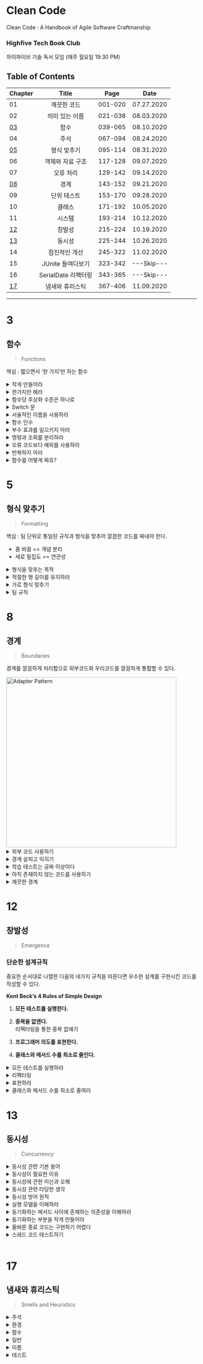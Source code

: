 # Clean Code
Clean Code : A Handbook of Agile Software Craftmanship  

### Highfive Tech Book Club
하이파이브 기술 독서 모임 (매주 월요일 19:30 PM)

## Table of Contents

|Chapter|       Title      | Page  |   Date   |
|-------|:----------------:|:-----:|:--------:|
|01     |깨끗한 코드          |001-020|07.27.2020|
|02     |의미 있는 이름       |021-038|08.03.2020|
|[03](#3)|함수               |039-065|08.10.2020|
|04     |주석               |067-094|08.24.2020|
|[05](#5)|형식 맞추기          |095-114|08.31.2020|
|06     |객체와 자료 구조      |117-128|09.07.2020|
|07     |오류 처리           |129-142|09.14.2020|
|[08](#8)|경계               |143-152|09.21.2020|
|09     |단위 테스트          |153-170|09.28.2020|
|10     |클래스             |171-192|10.05.2020|
|11     |시스템             |193-214|10.12.2020|
|[12](#12)|창발성             |215-224|10.19.2020|
|[13](#13)|동시성             |225-244|10.26.2020|
|14     |점진적인 개선        |245-322|11.02.2020|
|15     |JUnite 들여다보기   |323-342|---Skip---|
|16     |SerialDate 리팩터링 |343-365|---Skip---|
|[17](#17)|냄새와 휴리스틱      |367-406|11.09.2020|
---
# 3
## 함수
> Functions

핵심 : 짧으면서 ‘한 가지’만 하는 함수

<details><summary>작게 만들어라</summary>

의도를 분명히 표현하는 함수를 구현 하려면 함수를 작게 만들어야 한다.
- 첫번째 규칙 ‘작게’
- 둘째 규칙 ‘더 작게'

**블록과 들여쓰기**  
블록(if 문 else 문 while 문 등)은 한 줄이어야 한다.

함수 호출은 대부분 이 부분에서 이루어진다. 이 부분의 라인수가 적다면 바깥을 감싸는 함수(enclosing function) 도 작아지게 된다. 

- 중첩구조가 생길만큼 함수가 커져서는 안된다.
- 함수에서 들여쓰기 수준은 1단이나 2단을 넘어서면 안된다.

함수가 작은 덩어리인경우가 큰 덩어리보다 쉽게 읽히고 이해하기도 좋다.

</details>

<details><summary>한가지만 해라</summary>

한가지만 하되 그 한가지를 잘해야 한다.

함수는 간단히 TO 문단으로 기술할 수 있다.
- LOGO 언어에서 사용하는 키워드 ‘TO’ 는 루비나 파이썬에서 사용하는 ‘def’ 와 같음.

우리가 함수를 만드는 이유는?
- 큰 개념을 추상화 수준에서 여러 단계로 나눠 수행하기 위해서.

함수가 ‘한 가지'만 하는지 판단하는 법.
- 의미 있는 이름으로 다른 함수를 추출할 수 있는가?
    - 한 가지 작업만 하는 함수는 섹션으로 나누기 어렵기 때문

</details>

<details><summary>함수당 추상화 수준은 하나로</summary>

함수가 확실히 '한 가지' 작업만 하려면 함수 내 모든문장의 추상화 수준이 동일해야 한다.

동일한 함수 내에 추상화 수준을 섞여놓으면 코드를 읽는 사람이 헷갈리게 된다.

- 근본 개념과 세부사항을 뒤섞기 시작하면, 깨어진 창문처럼 사람들이 함수에 세부사항을 점점 더 추가한다. —> 커지는 함수

내려가기 규칙 | 위에서 아래로 읽기

- 코드는 위에서 아래로 이야기처럼 읽히도록.
    - 이는 추상화 수준을 일관되게 유지할 수 있게 해준다.
- 한 함수 다음에는 추상화 수준이 한 단계 낮은 함수를 위치시키라.

</details>

<details><summary>Switch 문</summary>

본질적으로 switch 문은 N 가지를 처리하기 때문에 작게 만들기 어렵다.  
다형성(polymorphism)을 이용해 switch 문을 저차원 클래스에 숨기고 절대로 반복하지 않는 방법을 사용할 수 있다.

</details>

<details><summary>서술적인 이름을 사용하라</summary>

함수가 하는 일을 좀 더 잘 표현할 수 있는 서술형 이름을 사용할 것.

- testableHtml → SetupTeardownIncluder
- isTestable

서술적인 이름을 사용하면 개발자 머릿속에서도 설계가 뚜렷해지므로 코드를 개선하기 쉬워진다.

함수가 작고 단순할수록 서술적인 이름을 고르기도 쉽다.

함수명이 길어도 괜찮다.

- 길고 서술적인 이름 > 짧고 어려운 이름
- 길고 서술적인 이름 > 길고 서술적인 주석

**함수 이름을 정하는 법**  
여러 단어가 쉽게 읽히는 명명법을 사용  → 여러 단어를 사용해 함수 기능을 잘 표현하는 이름을 선택

모듈 내에서 함수 이름은 같은 문구, 명사, 동사를 사용한다.

- includeSetupAndTeardownPages
- includeSetupPages
- includeSuiteSetupPage
- includeSetupPage

</details>

<details><summary>함수 인수</summary>

함수에서 이상적인 인수 개수는 0개(무항)다. 그 다음은 1개(단항)고, 다음은 2개(이항)다.

- 3개 이상은 피하는 편이 좋고 4개 이상은 특별한 이유가 필요하다.
    - 특별한 이유가 있어도 사용하면 안 된다.

인수는 어렵다. 인수는 개념을 이해하기 어렵게 만든다.

- 코드를 읽는 사람에게는 includeSetupPageInto(newPageContent) 보다 includeSetupPage()가 이해하기 더 쉽다.

테스트 괸점에서 보면 인수는 더 어렵다.

- 인수가 없다면 테스트는 간단하지만 인수가 많을수록 갖가지 인수 조합으로 함수를 검증하는 테스트 케이스를 작성해야 한다.

**동사와 키워드**  
함수의 의도나 인수의 순서와 의도를 제대로 표현하려면 좋은 함수 이름이 필수.

단항 함수는 함수와 인수가 동사/명사 쌍을 이뤄야 한다.
- writeField(name)

</details>

<details><summary>부수 효과를 일으키지 마라</summary>

클래스 변수를 수정하거나 함수로 넘어온 인수나 시스템 전역 변수를 수정하지 말것.  
많은 경우 시간적인 결합(temporal coupling)이나 순서 종속성(order dependency)이라는 부수 효과를 일으킨다.

</details>

<details><summary>명령과 조회를 분리하라</summary>

함수는 뭔가를 수행하거나 뭔가에 답하거나 둘 중 하나만 해야 한다.
- 객체를 변경
- 객체 정보 반환

</details>

<details><summary>오류 코드보다 예외를 사용하라</summary>

오류처리 함수는 오류만 처리해야 하며 한 가지 작업만 해야한다.
- 함수에 키워드 try 가 있다면 함수는 try 문으로 시작해 catch/finally 문으로 끝나야 한다.

</details>

<details><summary>반복하지 마라</summary>

중복코드의 문제점.

- 코드의 길이가 늘어남.
- 알고리즘 변경시 n 곳이나 고쳐야 함.
- 특정 부분 오류 발생시 확률도 n배 만큼  늘어남.

중복은 모든 소프트웨어에서 모든 악의 근원이다.

- 많은 원칙과 기법이 중복을 없애거나 제어할 목적으로 나왔다.
    - 데이터베이스 정규 형식 | E.F.Codd 가 자료에서 중복을 제거할 목적으로 만듬.
    - 객체 지향 프로그래밍 | 코드를 부모 클래스로 몰아 중복을 없앰.

</details>

<details><summary>함수를 어떻게 짜죠?</summary>

소프트웨어를 짜는 행위는 여느 글짓기와 비슷하다.  
처음에는 길고 복잡하다. 들여쓰기 단계도 많고 중복된 루프도 많다.  
이름은 즉흥적이고 코드는 중복된다. 그럼에도 불구하고 서투른 코드를 테스트하는 단위 테스트 케이스를 만들어야 한다.

그 후 코드를 다듬고, 함수를 만들고, 이름을 바꾸고, 중복을 제거한다.  
메서드를 줄이고 순서를 바꾼다. 때로는 전체 클래스를 쪼개기도 한다. 이 와중에 코드는 항상 단위 테스트를 통과한다. 처음부터 탁 짜내는 사람은 없다.

프로그래밍 기술은 언제나 언어 설계의 기술이다.  
대가(master) 프로그래머는 시스템을 구현할 프로그램이 아니라 풀어갈 이야기로 여긴다.  
작성하는 함수가 분명하고 정확한 언어로 깔끔하게 같이 맞아떨어져야 이야기를 풀어가기가 쉬워진다.

</details>

# 5
## 형식 맞추기
> Formatting

핵심 : 팀 단위로 통일된 규칙과 형식을 맞추어 깔끔한 코드를 짜내야 한다.
- 줄 바꿈 == 개념 분리
- 세로 밀집도 == 연관성

<details><summary>형식을 맞추는 목적</summary>

프로그래머는 코드를 통해 의사소통을 한다.

코드를 통하여 원활한 소통을 하기 위해서는 아래의 항목을 염두에 두어야 한다.

- 적절한 행 길이 유지
- 신문 기사처럼 작성
- 개념은 빈 행으로 분리
- 세로 밀집도
- 수직 거리
- 변수 선언 위치
- 가로 형식 맞추기
- 가로 공백과 밀집도
- 가로 정렬
- 들여 쓰기

위의 항목들을 하단에서 더 자세히 알아보자.

</details>

<details><summary>적절한 행 길이를 유지하라</summary>

**신문 기사처럼 작성하라**

신문 기사처럼 작성한다는 것은 무엇일까?  
어느 나라던지 신문기사는 아래와 같은 특징을 지니고 있다.

- 위에서 아래로
- 상단에 위치한 요약된 표제
- 첫 문단은 기사 내용의 요약
- 다음 문단은 세부사항

이를 소스 코드에 빗대어 보자.

- 위에서 아래로

   ```java
   public String parameterToString(Object param) {
      if (param == null) {
         return "";
      } else if (param instanceof Date || param instanceof DateTime || param instanceof LocalDate) {
         // Serialize to json string and remove the " enclosing characters
         String jsonStr = json.serialize(param);
         return jsonStr.substring(1, jsonStr.length() - 1);
      } else if (param instanceof Collection) {
         StringBuilder b = new StringBuilder();
         for (Object o : (Collection) param) {
         if (b.length() > 0) {
            b.append(",");
         }
         b.append(String.valueOf(o));
         }
         return b.toString();
      } else {
         return String.valueOf(param);
      }
   }
   ```

- 상단에 위치한 표제

   ```java
   // 간단하고 설명 가능한 이름.
   public String parameterToString(Object param)
   ```

- 첫 문단은 기사 내용의 요약

   ```java
   if (param == null)
   ```

- 다음 문단은 세부 사항

   ```java
   // 세부 내역
   if (param == null){
         return "";
      } else if (param instanceof Date || param instanceof DateTime || param instanceof LocalDate) {
         // Serialize to json string and remove the " enclosing characters
         String jsonStr = json.serialize(param);
         return jsonStr.substring(1, jsonStr.length() - 1);
   } ..........
   ```

**개념은 빈 행으로 분리**

시각적 단서를 주기 위해 서로 다른 개념 사이에는 빈 행을 넣어준다.

**세로 밀집도**

연관성 있는 코드들이 밀집되게(`가까이`) 구성한다.

```java
public List<Pair> parameterToPair(String name, Object value) {
    List<Pair> params = new ArrayList<Pair>();

    // preconditions
    if (name == null || name.isEmpty() || value == null || value instanceof Collection) {
      return params;
    }

    params.add(new Pair(name, parameterToString(value)));
    return params;
  }
```

**수직 거리**

서로 연관된 개념은 세로로 가까이 두어야 코드 가독성이 좋아진다.

- 연관성 : 한 개념을 이해하기 위해 알아야 하는 (`관련된`) 다른 개념

**변수 선언**

`변수가 선언된 라인`은 `사용 되는 라인`과 가까이 위치해야 한다.

**인스턴스 변수**

클래스 맨 처음에 선언한다.

- 이유 : 클래스가 잘 설계 되어 있다면 수많은 클래스 메서드가 같은 인스턴스 변수를 사용하기 때문.

**종속 함수**

종속된 관계(`한 함수가 다른 함수를 호출`) 라면 세로로 가까이 배치한다.

가독성을 위해 호출하는 함수가 호출 되는 함수보다 상단에 위치시킨다.

**개념적 유사성**

친화도가 높은(`비슷한 동작을 수행한다던가`) 코드는 세로로 가까이 배치한다.

</details>

<details><summary>가로 형식 맞추기</summary>

대다수의 프로그래머는 읽기 편한 이유로 인해 짧은 행을 선호한다.

**가로 공백과 밀집도**

밀접한 개념과 느슨한 개념은 가로 밀집도를 위해 표현 가능하다.

- 밀접한 개념 (높은 밀집도)
- 느슨한 개념 (낮은 밀집도)

연산자 우선순위를 강조하기 위해 공백을 사용한다.

**가로 정렬**

가로 정렬은 취향 차이.

**들여쓰기**

들여쓰기를 통해 범위(`scope`)가 구분이 된다.

들여쓰기가 되어 있는 코드는 인간이 읽기 쉬운 형태가 된다.

</details>

<details><summary>팀 규칙</summary>

자신이 선호하는 규칙을 따라서는 안 된다.

한 팀이라면 규칙을 정하고 그 규칙을 따라야 한다.

한 팀이 작성한 코드는 외부에서 봤을때 한 사람이 짠것 같은 정도로 일관적인 스타일을 지녀야 한다.

</details>


# 8
## 경계
> Boundaries

경계를 깔끔하게 처리함으로 외부코드와 우리코드를 깔끔하게 통합할 수 있다.

<img width="450" alt="Adapter Pattern" src="https://user-images.githubusercontent.com/48475824/131237732-5c3d7dd9-36c3-4361-94e1-1246efcad6e6.png">

<details><summary>외부 코드 사용하기</summary>  

하나의 소프트웨어를 제작할때 다양한 외부코드(라이브러리, 프레임워크 등)를 사용한다.

외부 코드와 내부 코드의 경계 부분에서 문제가 발생할 확률이 높다. 이는 인터페이스 제공자와 인터페이스 사용자간의 이해가 상충되기 때문이다. 서로가 긴장관계에 놓여있는 사정은 아래와 같다.

- **제공자**  
   많은 유저를 끌어들이기 위해 최대한 넓게 적용가능하도록 인터페이스를 제작하길 원함

- **사용자**  
   특정 요구를 만족시킬 수 있는 목표에 집중되어 있는 인터페이스를 원함

어쨌거나 유저는 선택한 외부 코드를 사용하기 위해 자신의 코드를 수정할 필요가 생긴다. 사용자인 우리에게 알맞는 코드로 변경하다보면 코드가 더러워지게 된다. 그로인해 우리가 추구하는 깔끔한 코드와 어긋나는 방향으로 치닫게 된다.

<img width="500" alt="Java" src="https://user-images.githubusercontent.com/48475824/131237685-33f19b92-0d60-45d3-ac12-dfd524a32b2e.png"><br>

<img width="500" alt="Python" src="https://user-images.githubusercontent.com/48475824/131237687-73a4f42f-f27f-4b12-8def-f8ae706de382.png">

</details>

<details><summary>경계 살피고 익히기</summary>  

더러운 코드가 된다고 해서 외부 코드를 배제할 수는 없다. 외부 코드를 통해 짧은 기간내에 많은 기능을 추가할 수 있기 때문이다. 외부 코드를 사용하면서 깔끔한 코드를 유지하기 위해서는 경계를 살피고 익혀야 한다.

하지만 외부코드를 익히고 통합한다는 것은 어려운 일이다. 보통 몇일을 투자하여 제공된 문서를 읽으며 외부 코드를 익히게 된다. 이러한 정통적인 접근법외에 테스트 케이스를 통해 외부 코드를 익히는 방법이 존재한다.

이를 **학습 테스트** 라고 한다.
- 간단한 테스트 케이스 코드를 작성하여 외부 코드를 익히는 방법.

</details>

<details><summary>학습 테스트는 공짜 이상이다</summary>  

투자 대비 큰 성과

학습 테스트를 통해 외부 코드에 관한 높은 이해도를 얻을수 있게 된다.  
불필요한 지식들을 다 알아갈 필요 없이 내부코드에 맞게 사용할 수 있도록 필요한 지식만 확보할 수 있다.

사용하는 패키지들이 변경(새 버전 혹은 버그 수정) 되더라도 학습테스트를 통해 위험성을 빠르게 알아차릴 수 있다.

</details>

<details><summary>아직 존재하지 않는 코드를 사용하기</summary>  

아는 코드와 모르는 코드 분리하기.

내부 작성 코드와 외부 작성 코드가 만나는 경계를 좀 더 뚜렷이 이해하기 위해 Adapter Pattern 을 사용해보자.  
- API 사용을 캡슐화 하여 수정될(혹은 될만한) 코드를 한 곳으로 모으기.  
<img width="257" alt="adapter" src="https://user-images.githubusercontent.com/48475824/131237648-771192f2-98c6-4dc9-a213-e1225872c776.png">

</details>

<details><summary>깨끗한 경계</summary>  

경계에서는 코드 수정이 다른 부분보다 빈번하게 이루어진다.

경계에 위치하는 코드를 깔끔히 분리해 놓았다면 시간과 비용을 아낄 수 있게된다.

- 외부 패키지를 호출하는 코드를 최소화 할 것 == 의존성 줄이기
   - 클래스로 경계를 감싸기.
   - Adapter Pattern을 사용하여 우리가 원하는 인터페이스로 변환하기.

</details>

# 12
## 창발성
> Emergence

### **단순한 설계규칙**

중요한 순서대로 나열한 다음의 네가지 규칙을 따른다면 우수한 설계를 구현시킨 코드를 작성할 수 있다.

**Kent Beck’s 4 Rules of Simple Design** 

1. **모든 테스트를 실행한다.**
2. **중복을 없앤다.**  
    리팩터링을 통한 중복 없애기

3. **프로그래머 의도를 표현한다.**
4. **클래스와 메서드 수를 최소로 줄인다.**

<details><summary>모든 테스트를 실행하라</summary>  

테스트를 통해 얻고자 하는 것은 무엇인가 ?  
  - 만들어 놓은 시스템이 설계도 처럼 잘 작동하는지 검증하기 위한 도구로 쓰기 위함.

테스트 가능한 시스템을 제작해나가는 과정에서 좋은 품질은 저절로 따라온다.  
그 이유는 좋은 품질과 직결되는 아래의 규칙을 준수 해야만 쉽게 테스트 케이스를 작성할수 있기 때문이다.

- 하나의 목적만 수행하는 작은 Class
- SRP 를 준수  
    SRP : Single Responsibility Principle | 단일 책임 원칙

- DIP 를 준수  
    DIP : Dependency Inversion Principle | 의존 관계 역전 원칙

    결합도를 낮추어야 테스트 케이스 작성이 쉽다.

테스트 케이스를 작성함으로써 일거양득(낮은 결합도, 높은 응집력)의 혜택을 얻게된다.

</details>

<details><summary>리팩터링</summary>  

코드를 점진적으로 리팩터링하자.  

중간 중간 코드가 몇줄이라도 추가되는 경우, 잠시 시간을 들여 설계를 조감해 보는 노력이 필요하다.

- 새로 추가한 코드가 설계 품질을 낮추었는가?

    if true

    ⇒ 해당 코드를 깔끔히 정리

    ⇒ 테스트 케이스 돌려 기존 기능이 깨졌는지 확인

이 단계에서 설계 품질을 높일수 있는 기법이 있다면 그것이 무엇이든 적용해도 괜찮다.

- 응집도 높이기
- 결합도 낮추기
- 관심사 분리하기
- 시스템 관심사를 모듈로 나누기
- 함수 및 클래스 크기 줄이기
- 더 나은 이름 선택하기
- 중복 없애기

</details>

<details><summary>표현하라</summary>  

유지보수를 위해 '개발자의 의도'를 분명히 표현할 줄 알아야 한다.

어찌되었든 '유지보수를 하는 개발자' 가 '코드를 작성한 개발자' 보다 코드를 깊이 이해할 가능성은 희박하다. 그렇기에 '코드를 작성하는 개발자'는 개발자는 코드별 의도가 무엇인지 명백히 들어나도록 짜야한다. 이는 결함과 유지보수 비용을 줄여준다.

아래의 법칙을 따르자.

1. **좋은 이름 선택하기**
2. **함수와 클래스 크기 가능한 줄이기**
3. **표준 명칭 사용하기**
4. **단위 테스트 케이스 작성하기**  
   테스트 케이스는 '예제로 보여주는 문서'라 할 수 있다. 이를 읽다보면 클래스 기능이 한 눈에 들어오게 된다.

</details>

<details><summary>클래스와 메서드 수를 최소로 줄여라</summary>  

클래스와 메서드 수를 줄이는 방법은 **중복을 제거**, **의도를 표현**, **SRP를 준수** 하는 것이다.

하지만 이 규칙(네가지 규칙중 우선순위가 가장 낮은)은 부득이한 상황이라면 넘어가도 좋다.  
대신 코드의 중복을 확실히 제거하고 코드의 의도를 잘 표현하도록 하자.

</details>

# 13
## 동시성
> Concurrency

<details><summary>동시성 관련 기본 용어</summary>  

- **한정된 자원 Bound Resource**  
   다중 스레드 환경에서 사용하는 자원으로, 크기나 숫자가 제한적이다.  
   - 예) 데이터베이스 연결, 길이가 일정한 읽기/쓰기 버퍼 등.

- **상호 배제 Mutual Exclusion**  
   한 번에 한 스레드만 공유 자료나 공유 자원을 사용할 수 있는 경우.

- **기아 Starvation**  
   한 스레드나 여러 스레드가 굉장히 오랫동안 혹은 영원히 자원을 기다린다.  
   - 예) 항상 짧은 스레드에게 우선순위를 준다면, 긴 스레드가 기아 상태에 빠진다.

- **데드락 Deadlock**  
   여러 스레드가 서로 끝나기를 기다린다.  
   모든 스레드가 각기 필요한 자원을 다른 스레드가 점유하는 바람에 어느 쪽도 더 이상 진행하지 못한다.

- **라이브락 Livelock**  
   락을 거는 단계에서 각 스레드가 서로를 방해한다.  
   스레드는 계속해서 진행하려 하지만, 공명(resonance)으로 인해, 굉장히 오랫동안 혹은 영원히 진행하지 못한다.

</details>

<details><summary>동시성이 필요한 이유</summary>  

결합(`coupling`)을 없애기 위해서 → 무엇(`what`)과 언제(`when`)를 분리하는 전략 세우기.  
   - 이를 잘 분리한다면 앱 구조와 효율이 극적으로 나아진다.

단일 스레드인 프로그램은 무엇과 언제가 밀접하게 연관되어 있다.  
그렇기에 Call stack 을 보면 프로그램 구동 상태를 쉽게 알 수 있다.

<img width="500" alt="Call stack" src="https://user-images.githubusercontent.com/48475824/130341758-e92b29d6-99c3-4260-83f6-695ed58934e1.png">

Image Credits : JS Conference

**단일 스레드 Debugging 방법**  
- Breakpoint 찍어 정지점 확인하기.

**Structural point of view**
프로그램은 거대한 루프 하나가 아니다. 작은 협력 프로그램 여럿으로 나누어져 있다.  
시스템을 이해하기가 쉽고 분리 하기도 쉽다.

**동시성의 예 : JAVA's Servlet Model**  
- 서블릿은 웹 혹은 EJB Container 라는 우산 아래서 돌아간다.
   
- 컨테이너는 동시성을 부분적으로 관리한다.
   
- 웹 요청이 들어올 때마다 웹 서버는 비동기식으로 서블릿을 실행한다.
   
- 서블릿 프로그래머는 들어오는 모든 웹 요청을 관리할 필요가 없다.
   
- 원칙적으로 각 서블릿 스레드는 다른 서블릿 스레드와 무관하게 자신만의 세상에서 돌아간다.
    <img width="338" alt="Servlet Concurrency" src="https://user-images.githubusercontent.com/48475824/130341778-05b37984-529d-4a6a-8a82-c7086a2204cc.png">

    Image Credits : [Servlet Concurrency](http://tutorials.jenkov.com/java-servlets/servlet-concurrency.html)

</details>

<details><summary>동시성에 관한 미신과 오해</summary>  

1. **동시성은 항상 성능을 높여준다?**  
  동시성은 때로 성능을 높여준다. 대기 시간이 아주 길어 여러 스레드가 프로세서를 공유할 수 있거나, 여러 프로세서가 동시에 처리할 독립적인 계산이 충분히 많은 경우에만 성능이 높아진다. 어느 쪽도 일상적으로 발생하는 상황은 아니다.

1. **동시성을 구현해도 설계는 변하지 않는다?**  
  단일 스레드 시스템과 다중 스레드 시스템은 설계가 판이하게 다르다.  
  일반적으로 무엇과 언제를 분리하면 시스템 구조가 크게 달라진다.

1. **웹 또는 EJB 컨테이너를 사용하면 동시성을 이해할 필요가 없다?**  
  실제로는 컨테이너가 어떻게 동작하는지, 어떻게 동시 수정, 데드락 등과 같은 문제를 피할 수 있는지를 알아야 한다.

</details>

<details><summary>동시성 관련 타당한 생각</summary>  

1. **동시성은 다소 부하를 유발한다.**  
  성능 측면에서 부하가 걸리며, 코드도 더 짜야 한다.

1. **동시성은 복잡하다.**  
  간단한 문제라도 동시성은 복잡하다.

1. **일반적으로 동시성 버그는 재현하기 어렵다.**  
  진짜 결함으로 간주되지 않고 일회성 문제로 여겨 무시하기 쉽다.

1. **동시성을 구현하려면 흔히 근본적인 설계 전략을 재고해야 한다.**

</details>

<details><summary>동시성 방어 원칙</summary>  

- **단일 책임 원칙 Single Responsibility Principle**  
  `solution`: 다른 코드와 분리할 것.

  SRP : 주어진 메서드/클래스/컴포넌트를 변경할 이유는 오직 하나.  
    - 동시성 관련 코드는 다른 코드와 분리할 것.  
        👷🏻‍♀️ 주의 👷🏻‍♀️  동시성과 관련이 없는 코드에 동시성을 곧바로 구현하는 실수를 범하지 말자
    - 동시성 코드는 독자적인 개발, 변경, 조율 주기가 있다.

- **자료 범위를 제한하라**  
  `solution`: 자료를 캡슐화 할 것. 공유 자료를 최대한 줄일 것.

  공유 자료를 줄이지 않는다면 여러 스레드가 서로 간섭하므로 예상치 못한 결과가 발생하게 된다.

  해결책 → 공유 객체를 사용하는 코드 내 임계영역(critical section)을 Synchronized 키워드로 보호

  **[공유 자료를 수정하는 위치가 많을수록 발생하는 문제점들]**
  - 보호할 임계영역을 빼먹는다. ⇒ 공유 자료를 수정하는 모든 코드가 망가짐.

  - 모든 임계영역을 올바로 보호했는지(DRY 위반) 확인하느라 똑같은 노력과 수고를 반복한다.

  - 버그를 찾기가 더 어려워짐.

- **자료 사본을 사용하라**  
  공유 객체를 피하게 될수록 코드가 문제를 일으킬 가능성도 아주 낮아지게 된다.

  공유 자료를 줄이려면 제일 좋기로는 처음부터 공유하지 말아야 한다.
   
  - 읽기 전용으로 사용하기
   
  - 각 스레드가 객체를 복사해 사용한 후 한 스레드가 해당 사본에서 결과를 가져오기. 
    객체를 복사하는 시간과 부하가 걱정스러울 수도 있다. 그렇다면 복사 비용이 진짜 문제인지 실측해볼 필요가 있다.

  사본으로 동기화를 피할 수 있다면 내부 잠금을 없애 절약한 수행 시간이 사본 생성과 가비지 컬렉션에 드는 부하를 상쇄할 가능성이 크다.

- **스레드는 가능한 독립적으로 구현하라**  
   `solution`: 독자적인 스레드로, 가능하면 다른 프로세서에서 돌려도 괜찮도록 자료를 독립적인 단위로 분할할것.

   - 자신만의 세상에 존재하는 스레드를 구현.
     - 다른 스레드와 자료를 공유하지 말것.  
      각 스레드는 클라이언트 요청 하나를 처리하도록 만든다.

      - 모든 정보는 비공유 출처에서 가져오며 로컬 변수에 저장.  
        서블릿 코드가 로컬 변수만 사용한다면 서블릿이 동기화 문제를 일으킬 가능성은 전무하다.
  
</details>

<details><summary>실행 모델을 이해하라</summary>  

**생산자-소비자 Producer-Consumer**  
- 하나 이상 생산자 스레드가 정보를 생성해 버퍼buffer나 대기열queue에 넣는다.
   
- 하나 이상 소비자 스레드가 대기열에서 정보를 가져와 사용한다.
   
- 생산자 스레드와 소비자 스레드가 사용하는 대기열은 한정된 자원이다.
  - 생산자 스레드 → 대기열에 빈 공간이 있으면 정보를 채움
    - 빈 공간이 생길 때까지 기다림
    - 대기열에 정보를 채운 후 소비자 스레드에게 “대기열에 정보가 있다" 시그널을 보냄

  - 소비자 스레드 → 대기열에 정보가 있어야 가져옴
     - 정보가 채워질 때까지 기다림
     - 대기열에서 정보를 읽어들인 후 “대기열에 빈 공간이 있다" 시그널을 보냄

   대기열을 올바로 사용하고자 생산자 스레드와 소비자 스레드는 서로에게 시그널을 보낸다.  
   잘못하면 생산자 스레드와 소비자 스레드가 둘 다 진행 가능함에도 불구하고 동시에 서로에게서 시그널을 기다릴 가능성이 존재한다.

**읽기-쓰기 Readers-Writers**  
읽기 스레드를 위한 주된 정보원으로 공유 자원을 사용하고 쓰기 스레드가 이 공유 자원을 이따금 갱신하는 경우 발생하는 문제는 throughput(처리율) 이다.

- 처리율을 강조하면 기아(starvation) 현상이 생기거나 오래된 정보가 쌓인다.
  - 갱신을 허용하면 처리율에 영향을 미친다.
  - 복잡한 균형잡기가 필요다. 대개는 쓰기 스레드가 버퍼를 오랫동안 점유하는 바람에 여러 읽기 스레드가 버퍼를 기다리느라 처리율이 떨어진다.
  
- 읽기 스레드 요구와 쓰기 스레드 요구를 적절히 만족시켜 처리율도 적당히 높이고 기아도 방지하는 해법이 필요하다.
  - 읽기 스레드가 없을 때까지 갱신을 원하는 쓰기 스레드가 버퍼를 기다리게 하기.
    - 하지만 읽기 스레드가 계속 이어진다면 쓰기 스레드는 기아 상태에 빠진다.반면, 쓰기 스레드에게 우선권을 준 상태에서 쓰기 스레드가 계속 이어진다면 처리율이 떨어진다.
    - 양쪽 균형을 잡으면서 동시 갱신 문제를 피하는 해법이 필요하다.

**식사하는 철학자들 Dining Philosophers**  
   
<img width="338" alt="Dining Philosophers" src="https://user-images.githubusercontent.com/48475824/130341804-88dbab25-248f-4b34-b726-3ebfdae98c96.png">

Image Credits : [Dining Philosophers](https://sphof.readthedocs.io/test2.html)

</details>

<details><summary>동기화하는 메서드 사이에 존재하는 의존성을 이해하라</summary>  
   
동기화하는 메서드 사이에 의존성이 존재하면 동시성 코드에 찾아내기 어려운 버그가 생긴다.  
권장사항 : 공유 객체 하나당 메서드 하나

만약 **공유 객체 하나에 여러 메서드**가 필요한 상황이라면 아래 방법을 이용할 수 있다.  
1. **클라이언트에서 잠금**  
  클라이언트에서 첫 번째 메서드를 호출하기 전에 서버를 잠근다.  
  마지막 메서드를 호출할 때까지 잠금을 유지한다.

1. **서버에서 잠금**  
  서버에다 “서버를 잠그고 모든 메서드를 호출할 후 잠금을 해제하는" 메서드를 구현한다.  
  클라이언트는 이 메서드를 호출한다.

1. **연결 서버**
  잠금을 수행하는 중간 단계를 생성한다.  
  ‘서버에서 잠금’ 방식과 유사하지만 원래 서버는 변경하지 않는다.

</details>

<details><summary>동기화하는 부분을 작게 만들어라</summary>   

락은 스레드를 지연시키고 부하를 가중시킨다.  
임계영역(critical section)은 반드시 보호해야 한다. 코드를 짤 때, 임계영역수를 최대한 줄이기!  

`Do NOT` → 임계영역 개수를 줄인답시고 거대한 임계영역 하나로 구현하면(필요 이상으로 임계 영역 크기를 키우면) 스레드 간에 경쟁이 늘어나고 프로그램 성능이 떨어진다.

</details>

<details><summary>올바른 종료 코드는 구현하기 어렵다</summary>  

- 깔끔하게 종료하는 코드는 올바로 구현하기 어렵다.  
  - 흔히 발생하는 문제 : 데드락 → 스레드가 절대 오지 않을 시그널을 기다림.

- 종료 코드를 개발 초기부터 고민하고 동작하게 초기부터 구현할것.  
  오래 걸리고 어려우므로 이미 나온 알고리즘을 검토하자.

</details>

<details><summary>스레드 코드 테스트하기</summary>  
<br>
비록 테스트를 통해 코드가 올바로 작성되었다고 보장할수는 없더라도 위험성을 낮추어 준다.  
- 문제를 노출하는 테스트 케이스를 작성할것.  
  테스트가 실패하면 원인 추적

- 프로그램 설정과 시스템 설정과 부하를 바꿔가며 돌리기.  
  다시 돌렸더니 통과하더라는 이유로 그냥 넘어가면 절대로 안 된다.

**지침 사항**
- 말이 안 되는 실패는 잠정적인 스레드 문제로 취급할것.

- 다중 스레드를 고려하지 않은 순차 코드부터 제대로 돌게 만들것.

- 다중 스레드를 쓰는 코드 부분을 다양한 환경에 쉽게 끼워 넣을 수 있도록 스레드 코드를 구현할것.

- 다중 스레드를 쓰는 코드 부분을 상황에 맞춰 조정할 수 있게 작성할것.

- 프로세서 수보다 많은 스레드를 돌려볼것.

- 다른 플랫폼에서 돌려볼것.

- 강제로 실패를 일으키게 하기 위해 코드에 보조 코드를 넣어 돌려볼것.

</details>
<br>

# 17
## 냄새와 휴리스틱
> Smells and Heuristics

<details><summary>주석</summary>  

1. **(X) 부적절한 정보**  
   다른 시스템(`소스 코드 관리 시스템, 버그 추적 시스템 등`)에 저장할 정보  
      - 변경 이력   

1. **(X) 쓸모 없는 주석**
   쓸모 없는 주석은 코드를 그릇된 방향으로 이끌게 되니 주의!
      - 오래된 주석
      - 엉뚱한 주석
      - 잘못된 주석

1. **(X) 중복된 주석**  
   구구절절 설명하는 주석

1. **(X) 성의 없는 주석**  
   성의 없는 주석을 달지 않도록
      - 단어를 신중이 선택할 것
      - 올바른 문법과 구두점을 사용할 것

1. **(X) 주석 처리된 코드**  
   발견되는 즉시 지워버릴 것.  
   나중에 필요한 사람이 소스 코드 관리 시스템에서 해당 코드를 찾으면 된다.

</details>


<details><summary>환경</summary>

1. **(X) 여러 단계로 빌드**  
   명령어 하나로 빌드할 수 있도록 해야 한다.

1. **(X) 여러 단계로 테스트**  
   명령어 하나로 모든 단위테스트가 돌아가도록 해야 한다.

</details>


<details><summary>함수</summary>

1. **(X) 너무 많은 인수**  
   인수는 작으면 작을 수록 좋다. 아예 없는 것이 최고.

1. **(X) 출력 인수**  
   출력 인수가 존재함으로써 함수는 직관적이지 않게 된다. 출력 인수를 없애자.

1. **(X) 플래그 인수**  
   플래그 인수는 혼란을 초래, 플래그 인수를 피하자.

1. **(X) 죽은 함수**  
   호출되지 않는 함수(`죽은 코드`)는 삭제하자.

</details>


<details><summary>일반</summary>

1. **(X) 한 소스 파일에 여러 언어 사용**  
   한 소스 파일에 한가지 언어를 사용하는 것이 이상적.

1. **(X) 당연한 동작을 구현하지 않았을 경우**  
   당연한 동작을 구현해놓지 않으면 코드를 읽는 독자는 저자에 대한 신뢰가 무너진다.    
   결과적으로 독자는 다른 코드를 신임하지 못한채 일일이 살펴보게 된다.

1. **(X) 올바로 처리하지 않은 경계**  
   개발자의 머리속에서 코드를 돌려본후 끝내는 게으름을 피우지 말것.  
   실질적으로 잘 돌아가는지 확인하고, 모든 경계 조건을 테스트 해보라(`테스트 케이스 작성`).

1. **(X) 안전 절차 무시**  
   컴파일러 경고 일부를 무시하지 말자.   
   실패하는 테스트를 나중으로 미뤄두지 말자.

1. **(X) 중복**  
   DRY(`Don't Repeat Yourself`) 원칙을 기억하자.
   Once and Only Once 규칙을 따르자.
   중복된 코드를 발견했다면 추상화 할 타이밍이다.
      - 루틴으로 분리
      - 클래스로 분리
   switch/case & if/else 문은 다형성으로 대체할 것.
   유사한 알고리즘은 TEMPLATE METHOD 또는 STRATEGY 패턴을 사용할 것.

1. **(X) 올바르지 못한 추상화 수준**  
   추상화는 저차원 상세 개념에서 고차원 일반 개념을 분리해야 한다.
   기초 클래스에서 제외할 것
      - 세부 구현과 관련된 상수
      - 세부 구현과 관련된 변수
      - 세부 구현과 관련된 유틸리티 함수

1. **(X) 파생 클래스에 의존하는 기초 클래스**  
   기억하자, 파생 클래스와 기초 클래스를 나누는 이유는 서로간의 독립성을 보장하기 위함이다.  
   이는 유지보수(`특정 컴포넌트 변경시 해당 변경이 시스템에 미치는 영향이 작아짐`)를 수월하게 진행할 수 있도록 해준다.

1. **(X) 과도한 정보**    
   잘 정의된 모듈 == 작은 인터페이스 == 낮은 결합도

   **숨겨여 할 것들**
      - 자료
      - 유틸리티 함수
      - 상수
      - 임시 변수

1. **(X) 죽은 코드**  
   죽은 코드 == 실행되지 않는 코드  
   죽은지 오래일 수록 악취는 강해진다, 장례(`시스템에서 제거`)를 치뤄주자.

1. **(O) 수직 분리**   
   옳바른 수직 분리란,
      - 변수/함수 : 사용되는 위치에 가깝게 정의
      - 지역변수 : 처음으로 사용하기 직전에 선언
      - 비공개 함수: 처음으로 호출되는 위치와 가깝게 위치시킬 것

1. **(X) 일관성 부족**  
   표기법은 신중하게 선택하고, 한번 선택한 표기법은 신중하게 유지하며 따르자.
  이로인해 코드를 일기 쉬워지며 수정하기도 수월해진다.

1. **(X) 잡동사니**  
  아래와 같은 잡동사니를 제거할 것
    - 비어 있는 기본 생성자
    - 아무도 사용하지 않는 변수
    - 아무도 호출하지 않는 함수
    - 정보를 제공하지 못하는 주석

1. **(X) 인위적 결합**  
   서로 무관한 개념은 인위적으로 결합하지 않는다.
      - 인위적인 결합 ⇒ 직접적인 상호작용이 없는 두 모듈의 결합
   **해결법**
    - 함수, 상수, 변수 선언시 올바른 위치가 어디인지 충분히 고민한 후 배치

1. **(X) 기능 욕심**  
   클래스 메서드는 자기 클래스의 변수/함수 외에 다른 클래스의 변수/함수를 조작해서는 안된다.  
   타 클래스의 기능을 욕심내어 범위를 침범하지 말자.

1. **(X) 선택자 인수**  
   선택자 인수는 목적을 기억하기 어렵게 만든다.  
   이는 게으름으로 부터 비롯되는 경우가 많다, true/false 의 인수를 전달하는 대신 함수를 여럿으로 쪼개자.

1. **(X) 모호한 의도**  
  모호한 의도를 가진 코드는 제거하자
     - 행을 바꾸지 않은 수식
     - 매직 번호

1. **(X) 잘못 지운 책임**  
   기능을 영리하게 배치할 줄 알아야 한다.
     - 개발자에게 편리한 함수에 배치 ⇒ 독자에게 직관 적인 위치로 배치

1. **(X) 부적절한 static 함수**  
   재정의할 가능성이 있는 함수는 static 함수로 정의하지 말것. 대신 인스턴스 함수를 사용하자.

1. **(O) 서술적 변수**  
   짧은 코드를 추구하기 보다는 이해를 돕기 위한 서술적인 코드(여러 단계로 나뉜)를 작성할 것

1. **(O) 이름과 기능이 일치하는 함수**  
   이름만으로 함수가 분명하지 않는다면 잘못 지은 이름이다.  
   함수가 구현한 기능과 이름이 일치하는지 확인하자.

1. **(O) 알고리즘을 이해하라**  
   괴상한 코드는 알고리즘을 충분히 이해하지 않은 상태에서 코드를 작성할때 비롯된다.  
   알고리즘 이해 없이 if 문 또는 플래그를 넣어 돌려보며 구현해 나가기 때문.
   알고리즘을 이해한 채 코드를 구현했다는 것.
      - 테스트 케이스를 모두 통과해야 함.
      - 작성자가 올바른 알고리즘이라는 것을 알아야 함.
      - 기능이 뻔히 보일 정도로 함수를 깔끔하게 작성해야 함.

1. **(O) 논리적 의존성은 물리적으로 드러내라**  
   한 모듈이 상대 모듈에 논리적으로 의존한다면 물리적인 의존성도 부여해야 한다.

1. **(O) If/Else 혹은 Switch/Case 문보다 다형성을 사용하라**  
   다형성 객체가 switch 문을 대신하게 하자.

1. **(O) 표준 기법을 따르라**  
   업계 표준 기법을 따르도록 하자. 팀이 정한 표준은 팀원들 모두가 따라야 한다.

1. **(O) 매직 숫자는 명명된 상수로 교체**  
   일반적으로 숫자는 명명된 상수를 사용하자.

1. **(O) 정확하라**  
   코드에서 무언가를 결정할 때는 대충 결정하지 말고 정확히 결정해야 한다.

   **정확한 결정을 내리는 법**  
    - 결정을 내리는 이유를 알 것.
    - 예외를 처리할 방법을 알 것.

   코드에서 모호성과 부정확성은 의견차이거나 게으름의 결과이다.

1. **(O) 관례보다 구조 사용**  
1. **(O) 조건을 캡슐화**  
   Good ⇒ `if (shouldBeDeleted(timer))`  
   &nbsp;&nbsp;&nbsp;Bad ⇒ `(timer.hasExpired() && !timer.isRecurrent())`

1. **(O) 부정 조건은 피하라**  
   부정 조건은 긍정 조건보다 이해하기 어렵기에 긍정 조건을 사용하도록 하자.  
   Good ⇒ `if (buffer.shouldCompact())`  
   &nbsp;&nbsp;&nbsp;Bad ⇒ `if (!buffer.shouldNotCompact())`  

1. **(O) 함수는 한 가지만**  
   여러 작업을 하는 함수라면 한 가지 기능만 담당하도록 여러개의 함수로 쪼갤 것.

1. **(X) 숨겨진 시간적인 결합**  
   함수가 호출되는 순서를 명백히 드러내도록 해야한다.

1. **(O) 일관성 유지**  
   구조에 일관성이 없다면 깨진 유리창 법칙처럼 남들도 비일관적인 코드를 작성하게 된다.

1. **(O) 경계 조건 캡슐화**  
   여러곳에서 경계 조건을 처리하지 말 것.  
   한 곳에서 별도로 처리하도록 하자.

1. **(O) 함수는 추상화 수준을 한 단계만 내려가야 한다**  
   함수의 추상화 수준은 이름이 의미하는 것보다 한 단계정도만 낮아야 한다.

1. **(O) 설정 정보는 최상위 단계에**  
   기본값 상수나 설정 관련 상수는 추상화 최상위 단계에 두어야 한다.

1. **(O) 추이적 탐색 피하기**  
   한 모듈이 주변 모듈을 알지 못하도록 만들어야 한다.
     - Law of Demeter ⇒ 자신이 직접 사용하는 모듈만 알아야 한다.  
        Bad ⇒ `a.getB().getC().doSomething();`

</details>


<details><summary>이름</summary>

1. **(O) 서술적인 이름 사용**  
   신중하게 서술적인 이름을 고를 것.  
   코드가 변했다면 이전에 지은 이름이 적합한지 확인할 것.

1. **(O) 적절한 추상화 수준에서 이름을 선택**  
   구현을 드러내는 이름을 사용하지 말것.

1. **(O) 가능하다면 표준 명명법을 사용**  

1. **(O) 명확한 이름**  
   명확한 이름 == 함수/변수의 목적이 명확히 드러나는 이름  
   Good ⇒ `renamePageAndOptionallyAllReferences`  
   &nbsp;&nbsp;&nbsp;Bad ⇒ `doRename`

1. **(O) 긴 범위는 긴 이름을 사용**  
   이름 길이는 범위의 길이에 비례해야 한다.  
      - 작은 범위 ⇒ 짧은 이름
      - 큰 범위 ⇒ 긴 이름

1. **(O) 인코딩 피하기**   
   이름에 유형 정보다 범위 정보를 넣지 말것.

1. **(O) 이름으로 부수 효과 설명**  
   함수/변수/클래스가 하는 일을 기술하는 이름을 사용하자.  
   Good ⇒ `getOos`  
  &nbsp;&nbsp;&nbsp;Bad ⇒ `createOrReturnOos`

</details>


<details><summary>테스트</summary>

1. **(X) 불충분한 테스트**  
   충분한 정도의 테스트란  
      - 깨질 만한 부분을 모두 테스트 한 정도

1. **(O) 커버리지 도구 사용**  
   커버리지 도구를 사용함으로써 테스트가 빠뜨리는 부분이 어디인지 쉽게 확인 가능하다.

1. **(O) 사소한 테스트를 건너뛰지 말것**  
   사소한 테스트는 짜기 쉽다는 이유로 건너뛰지 말자.

1. **(X) 무시한 테스트**  
   특정 부분을 테스트 하지 않고 무시한 채 지나갔다는 것은 모호한 부분이라는 것을 의미한다.  
   불분명한 요구사항을 분명하게 만들자.

1. **(O) 경계 조건을 테스트**  
   경계 조건은 각별히 신경써야 한다.

1. **(O) 버그 주변은 철저히 테스트**  
   버그는 모여 있는 경향이 있다.  
   한 함수에서 버그가 발생 하였다면 다른 버그는 없는지 철저히 테스트해보자.

1. **(O) 실패 패턴 살피기**  
   실패에도 패턴이 있을 수 있다. 이를 통해 문제를 진단하자.

1. **(O) 테스트 커버리지 패턴 살피기**  

1. **(O) 테스트는 빨라야 한다**  
   느린 테스트는 사용하지 않게 되므로 테스트 케이스들이 빠르게 돌아갈 수 있도록 작성하자.

</details>
